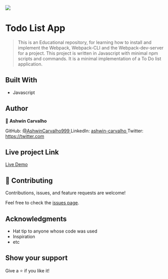 ![](https://img.shields.io/badge/Microverse-blueviolet)

# Todo List App

> This is an Educational repository, for learning how to install and implement the Webpack, Webpack-CLI and the Webpack-dev-server for a project. This project is written in Javascript with minimal npm scripts and commands. It is a minimal implementation of a To Do list application.

## Built With

- Javascript

## Author

👤 **Ashwin Carvalho**

GitHub: [@AshwinCarvalho999 ](https://github.com/AshwinCarvalho999)
LinkedIn: [ashwin-carvalho ](https://www.linkedin.com/in/ashwin-carvalho-5426701b1/)
Twitter: [https://twitter.com ](https://twitter.com)

## Live project Link

[Live Demo](https://black-star-0483.on.fleek.co/dist/)

## 🤝 Contributing

Contributions, issues, and feature requests are welcome!

Feel free to check the [issues page](../../issues/).

## Acknowledgments

- Hat tip to anyone whose code was used
- Inspiration
- etc

## Show your support

Give a ⭐️ if you like it!
